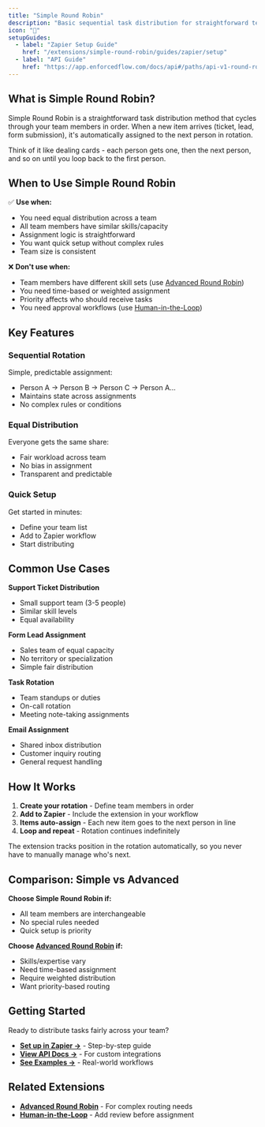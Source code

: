 ```yaml
---
title: "Simple Round Robin"
description: "Basic sequential task distribution for straightforward team assignment rotation"
icon: "🔄"
setupGuides:
  - label: "Zapier Setup Guide"
    href: "/extensions/simple-round-robin/guides/zapier/setup"
  - label: "API Guide"
    href: "https://app.enforcedflow.com/docs/api#/paths/api-v1-round-robin-next/post"
---
```


## What is Simple Round Robin?

Simple Round Robin is a straightforward task distribution method that cycles through your team members in order. When a new item arrives (ticket, lead, form submission), it's automatically assigned to the next person in rotation.

Think of it like dealing cards - each person gets one, then the next person, and so on until you loop back to the first person.

## When to Use Simple Round Robin

✅ **Use when:**
- You need equal distribution across a team
- All team members have similar skills/capacity
- Assignment logic is straightforward
- You want quick setup without complex rules
- Team size is consistent

❌ **Don't use when:**
- Team members have different skill sets (use [Advanced Round Robin](/extensions/round-robin))
- You need time-based or weighted assignment
- Priority affects who should receive tasks
- You need approval workflows (use [Human-in-the-Loop](/extensions/human-in-the-loop))

## Key Features

### Sequential Rotation
Simple, predictable assignment:
- Person A → Person B → Person C → Person A...
- Maintains state across assignments
- No complex rules or conditions

### Equal Distribution
Everyone gets the same share:
- Fair workload across team
- No bias in assignment
- Transparent and predictable

### Quick Setup
Get started in minutes:
- Define your team list
- Add to Zapier workflow
- Start distributing

## Common Use Cases

**Support Ticket Distribution**
- Small support team (3-5 people)
- Similar skill levels
- Equal availability

**Form Lead Assignment**
- Sales team of equal capacity
- No territory or specialization
- Simple fair distribution

**Task Rotation**
- Team standups or duties
- On-call rotation
- Meeting note-taking assignments

**Email Assignment**
- Shared inbox distribution
- Customer inquiry routing
- General request handling

## How It Works

1. **Create your rotation** - Define team members in order
2. **Add to Zapier** - Include the extension in your workflow
3. **Items auto-assign** - Each new item goes to the next person in line
4. **Loop and repeat** - Rotation continues indefinitely

The extension tracks position in the rotation automatically, so you never have to manually manage who's next.

## Comparison: Simple vs Advanced

**Choose Simple Round Robin if:**
- All team members are interchangeable
- No special rules needed
- Quick setup is priority

**Choose [Advanced Round Robin](/extensions/round-robin) if:**
- Skills/expertise vary
- Need time-based assignment
- Require weighted distribution
- Want priority-based routing

## Getting Started

Ready to distribute tasks fairly across your team?

- **[Set up in Zapier →](/extensions/simple-round-robin/guides/zapier/setup)** - Step-by-step guide
- **[View API Docs →](#)** - For custom integrations
- **[See Examples →](#)** - Real-world workflows

## Related Extensions

- **[Advanced Round Robin](/extensions/round-robin)** - For complex routing needs
- **[Human-in-the-Loop](/extensions/human-in-the-loop)** - Add review before assignment
